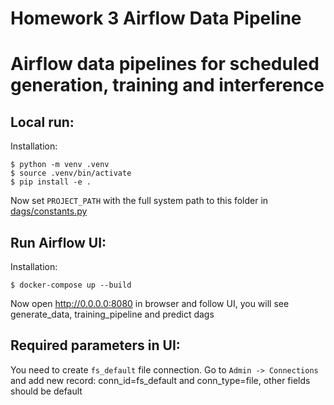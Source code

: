 # Homework 3 Airflow Data Pipeline

# Airflow data pipelines for scheduled generation, training and interference 

## Local run:

Installation:
~~~
$ python -m venv .venv
$ source .venv/bin/activate
$ pip install -e .
~~~

Now set `PROJECT_PATH` with the full system path to this folder in [dags/constants.py](https://github.com/made-ml-in-prod-2021/gimmedanger/tree/homework3/airflow_ml_dags/dags/constants.py)

## Run Airflow UI:

Installation:
~~~
$ docker-compose up --build
~~~

Now open http://0.0.0.0:8080 in browser and follow UI, you will see generate_data, training_pipeline and predict dags

## Required parameters in UI:

You need to create `fs_default` file connection. Go to `Admin -> Connections` and add new record: conn_id=fs_default and conn_type=file, other fields should be default
